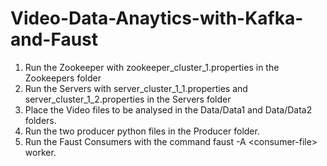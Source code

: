 # Video-Data-Anaytics-with-Kafka-and-Faust

1. Run the Zookeeper with zookeeper_cluster_1.properties in the Zookeepers folder
2. Run the Servers with server_cluster_1_1.properties and server_cluster_1_2.properties in the Servers folder
3. Place the Video files to be analysed in the Data/Data1 and Data/Data2 folders.
4. Run the two producer python files in the Producer folder.
5. Run the Faust Consumers with the command faust -A \<consumer-file\> worker.
